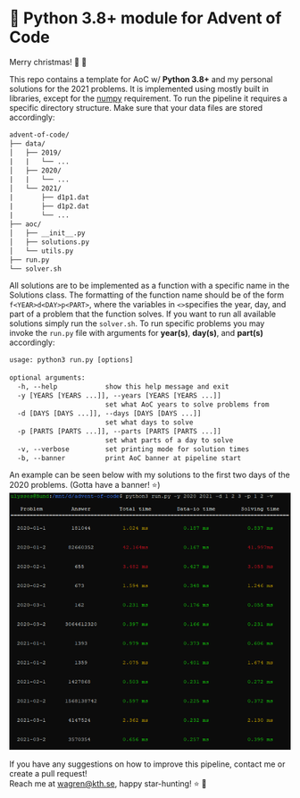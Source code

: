 # 🐍 Python 3.8+ module for Advent of Code
Merry christmas! :christmas_tree: :santa:

This repo contains a template for AoC w/ **Python 3.8+** and my personal solutions for the 2021 problems. It is implemented using mostly built in libraries, except for the [numpy](https://numpy.org/) requirement. To run the pipeline it requires a specific directory structure. Make sure that your data files are stored accordingly:
```
advent-of-code/
├── data/
│   ├── 2019/
|   |   └── ...
│   ├── 2020/
|   |   └── ...
│   └── 2021/
|       ├── d1p1.dat
|       ├── d1p2.dat
|       └── ...
├── aoc/
│   ├── __init__.py
│   ├── solutions.py
│   └── utils.py
├── run.py
└── solver.sh
```

All solutions are to be implemented as a function with a specific name in the Solutions class. The formatting of the function name should be of the form ```f<YEAR>d<DAY>p<PART>```, where the variables in ```<>```specifies the year, day, and part of a problem that the function solves. If you want to run all available solutions simply run the ```solver.sh```. To run specific problems you may invoke the ```run.py``` file with arguments for **year(s)**, **day(s)**, and **part(s)** accordingly:
```
usage: python3 run.py [options]

optional arguments:
  -h, --help            show this help message and exit
  -y [YEARS [YEARS ...]], --years [YEARS [YEARS ...]]
                        set what AoC years to solve problems from
  -d [DAYS [DAYS ...]], --days [DAYS [DAYS ...]]
                        set what days to solve
  -p [PARTS [PARTS ...]], --parts [PARTS [PARTS ...]]
                        set what parts of a day to solve
  -v, --verbose         set printing mode for solution times
  -b, --banner          print AoC banner at pipeline start
```

An example can be seen below with my solutions to the first two days of the 2020 problems. (Gotta have a banner! :star:)<br>
![AoC pipeline example](pipeline-example.png)

If you have any suggestions on how to improve this pipeline, contact me or create a pull request!
<br>Reach me at wagren@kth.se, happy star-hunting! :star: :gift:
